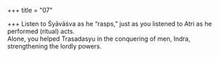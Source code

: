 +++
title = "07"

+++
Listen to Śyāvāśva as he “rasps,” just as you listened to Atri as he  performed (ritual) acts.  
Alone, you helped Trasadasyu in the conquering of men, Indra,  
strengthening the lordly powers.  